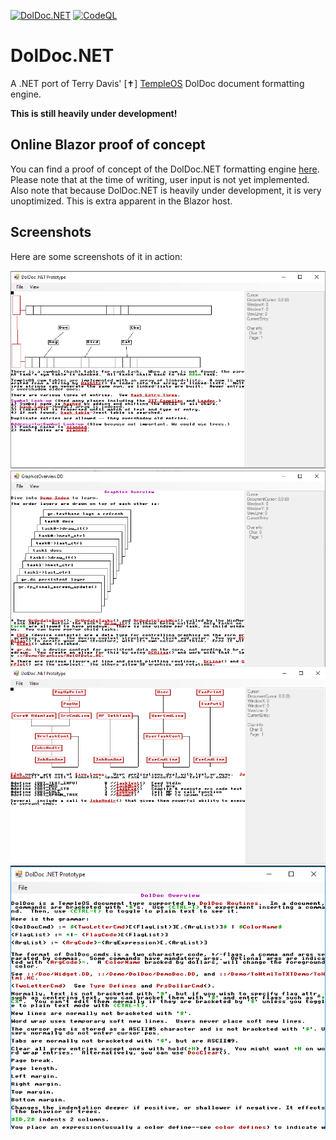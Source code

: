 [![DolDoc.NET](https://github.com/dseller/DolDoc.NET/actions/workflows/github-actions.yml/badge.svg)](https://github.com/dseller/DolDoc.NET/actions/workflows/github-actions.yml) [![CodeQL](https://github.com/dseller/DolDoc.NET/actions/workflows/codeql-analysis.yml/badge.svg)](https://github.com/dseller/DolDoc.NET/actions/workflows/codeql-analysis.yml)

# DolDoc.NET
A .NET port of Terry Davis' [✝] [TempleOS](http://www.templeos.org) DolDoc document formatting engine.

__This is still heavily under development!__

## Online Blazor proof of concept

You can find a proof of concept of the DolDoc.NET formatting engine [here](http://dseller.github.io). Please note that at the time of writing, user input is not yet implemented. Also note that because DolDoc.NET is heavily under development,
it is very unoptimized. This is extra apparent in the Blazor host.

## Screenshots

Here are some screenshots of it in action:

![s2](https://github.com/dseller/DolDoc.NET/blob/master/Screenshot3.png)
![s4](https://github.com/dseller/DolDoc.NET/blob/master/Screenshot4.png)
![sprites](https://github.com/dseller/DolDoc.NET/blob/master/Screenshot2.PNG)
![screenshot](https://github.com/dseller/DolDoc.NET/blob/master/Screenshot1.png)
